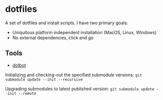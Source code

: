 # dotfiles

A set of dotfiles and install scripts. I have two primary goals:
- Uniquitous platform independent installation (MacOS, Linux, Windows)
- No external dependencies, click and go

## Tools
- [dotbot](https://github.com/anishathalye/dotbot)

Initializing and checking-out the specified submodule versions:
`git submodule update --init --recursive`

Upgrading submodules to latest published version:
`git submodule update --init --remote`

```
